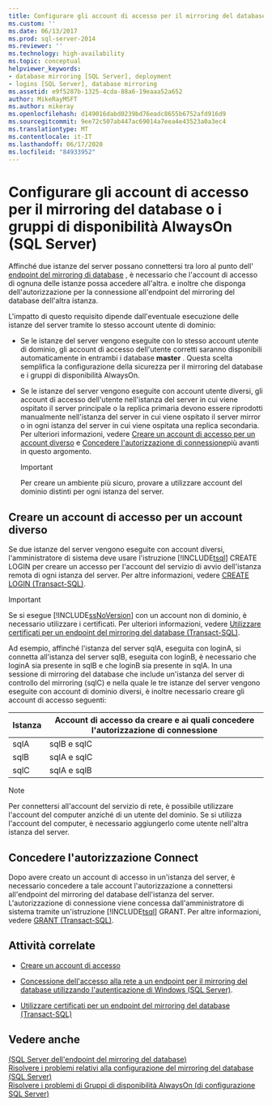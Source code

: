 ```yaml
---
title: Configurare gli account di accesso per il mirroring del database o la Gruppi di disponibilità AlwaysOn (SQL Server) | Microsoft Docs
ms.custom: ''
ms.date: 06/13/2017
ms.prod: sql-server-2014
ms.reviewer: ''
ms.technology: high-availability
ms.topic: conceptual
helpviewer_keywords:
- database mirroring [SQL Server], deployment
- logins [SQL Server], database mirroring
ms.assetid: e9f5287b-1325-4cda-88a6-19eaaa52a652
author: MikeRayMSFT
ms.author: mikeray
ms.openlocfilehash: d149016dabd0239bd76eadc8655b6752afd916d9
ms.sourcegitcommit: 9ee72c507ab447ac69014a7eea4e43523a0a3ec4
ms.translationtype: MT
ms.contentlocale: it-IT
ms.lasthandoff: 06/17/2020
ms.locfileid: "84933952"
---
```

# <a name="set-up-login-accounts-for-database-mirroring-or-alwayson-availability-groups-sql-server"></a>Configurare gli account di accesso per il mirroring del database o i gruppi di disponibilità AlwaysOn (SQL Server)
  Affinché due istanze del server possano connettersi tra loro al punto dell' [endpoint del mirroring di database](the-database-mirroring-endpoint-sql-server.md) , è necessario che l'account di accesso di ognuna delle istanze possa accedere all'altra. e inoltre che disponga dell'autorizzazione per la connessione all'endpoint del mirroring del database dell'altra istanza.  
  
 L'impatto di questo requisito dipende dall'eventuale esecuzione delle istanze del server tramite lo stesso account utente di dominio:  
  
-   Se le istanze del server vengono eseguite con lo stesso account utente di dominio, gli account di accesso dell'utente corretti saranno disponibili automaticamente in entrambi i database **master** . Questa scelta semplifica la configurazione della sicurezza per il mirroring del database e i gruppi di disponibilità AlwaysOn.  
  
-   Se le istanze del server vengono eseguite con account utente diversi, gli account di accesso dell'utente nell'istanza del server in cui viene ospitato il server principale o la replica primaria devono essere riprodotti manualmente nell'istanza del server in cui viene ospitato il server mirror o in ogni istanza del server in cui viene ospitata una replica secondaria. Per ulteriori informazioni, vedere [Creare un account di accesso per un account diverso](#CreateLogin) e [Concedere l'autorizzazione di connessione](#GrantConnect)più avanti in questo argomento.  
  
    > [!IMPORTANT]  
    >  Per creare un ambiente più sicuro, provare a utilizzare account del dominio distinti per ogni istanza del server.  
  
##  <a name="create-a-login-for-a-different-account"></a><a name="CreateLogin"></a> Creare un account di accesso per un account diverso  
 Se due istanze del server vengono eseguite con account diversi, l'amministratore di sistema deve usare l'istruzione [!INCLUDE[tsql](../../includes/tsql-md.md)] CREATE LOGIN per creare un accesso per l'account del servizio di avvio dell'istanza remota di ogni istanza del server. Per altre informazioni, vedere [CREATE LOGIN &#40;Transact-SQL&#41;](/sql/t-sql/statements/create-login-transact-sql).  
  
> [!IMPORTANT]  
>  Se si esegue [!INCLUDE[ssNoVersion](../../includes/ssnoversion-md.md)] con un account non di dominio, è necessario utilizzare i certificati. Per ulteriori informazioni, vedere [Utilizzare certificati per un endpoint del mirroring del database &#40;Transact-SQL&#41;](use-certificates-for-a-database-mirroring-endpoint-transact-sql.md).  
  
 Ad esempio, affinché l'istanza del server sqlA, eseguita con loginA, si connetta all'istanza del server sqlB, eseguita con loginB, è necessario che loginA sia presente in sqlB e che loginB sia presente in sqlA. In una sessione di mirroring del database che include un'istanza del server di controllo del mirroring (sqlC) e nella quale le tre istanze del server vengono eseguite con account di dominio diversi, è inoltre necessario creare gli account di accesso seguenti:  
  
|Istanza|Account di accesso da creare e ai quali concedere l'autorizzazione di connessione|  
|--------------------|--------------------------------------------------------------|  
|sqlA|sqlB e sqlC|  
|sqlB|sqlA e sqlC|  
|sqlC|sqlA e sqlB|  
  
> [!NOTE]  
>  Per connettersi all'account del servizio di rete, è possibile utilizzare l'account del computer anziché di un utente del dominio. Se si utilizza l'account del computer, è necessario aggiungerlo come utente nell'altra istanza del server.  
  
##  <a name="grant-connect-permission"></a><a name="GrantConnect"></a>Concedere l'autorizzazione Connect  
 Dopo avere creato un account di accesso in un'istanza del server, è necessario concedere a tale account l'autorizzazione a connettersi all'endpoint del mirroring del database dell'istanza del server. L'autorizzazione di connessione viene concessa dall'amministratore di sistema tramite un'istruzione [!INCLUDE[tsql](../../includes/tsql-md.md)] GRANT. Per altre informazioni, vedere [GRANT &#40;Transact-SQL&#41;](/sql/t-sql/statements/grant-transact-sql).  
  
##  <a name="related-tasks"></a><a name="RelatedTasks"></a> Attività correlate  
  
-   [Creare un account di accesso](../../relational-databases/security/authentication-access/create-a-login.md)  
  
-   [Concessione dell'accesso alla rete a un endpoint per il mirroring del database utilizzando l'autenticazione di Windows &#40;SQL Server&#41;](../database-mirroring-allow-network-access-windows-authentication.md).  
  
-   [Utilizzare certificati per un endpoint del mirroring del database &#40;Transact-SQL&#41;](use-certificates-for-a-database-mirroring-endpoint-transact-sql.md)  
  
## <a name="see-also"></a>Vedere anche  
 [&#40;SQL Server dell'endpoint del mirroring del database&#41;](the-database-mirroring-endpoint-sql-server.md)   
 [Risolvere i problemi relativi alla configurazione del mirroring del database &#40;SQL Server&#41;](troubleshoot-database-mirroring-configuration-sql-server.md)   
 [Risolvere i problemi di Gruppi di disponibilità AlwaysOn &#40;di configurazione SQL Server&#41;](../availability-groups/windows/troubleshoot-always-on-availability-groups-configuration-sql-server.md)  
  
  
